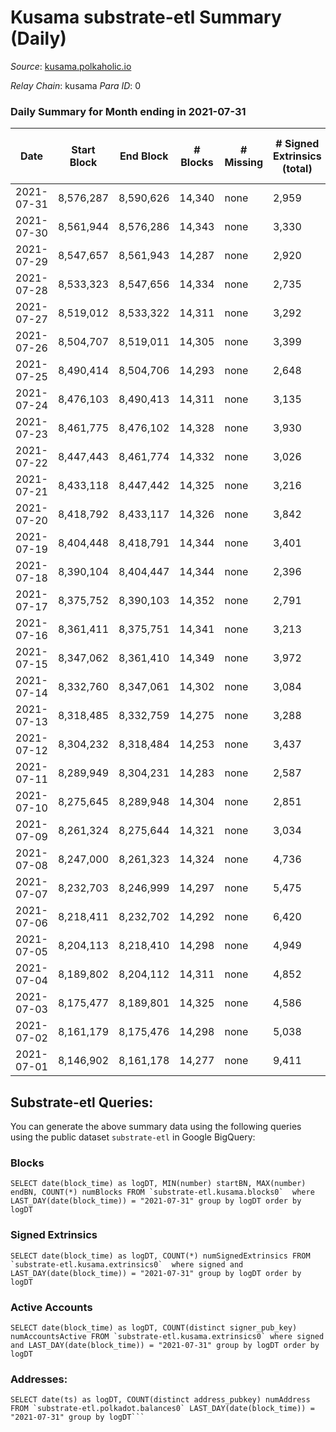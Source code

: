 # Kusama substrate-etl Summary (Daily)

_Source_: [kusama.polkaholic.io](https://kusama.polkaholic.io)

*Relay Chain*: kusama
*Para ID*: 0



### Daily Summary for Month ending in 2021-07-31


| Date | Start Block | End Block | # Blocks | # Missing | # Signed Extrinsics (total) | # Active Accounts | # Addresses with Balances | # Events | # Transfers | # XCM Transfers In | # XCM Transfers Out |
| ---- | ----------- | --------- | -------- | --------- | --------------------------- | ----------------- | ------------------------- | -------- | ----------- | ------------------ | ------------------- |
| 2021-07-31 | 8,576,287 | 8,590,626 | 14,340 | none  | 2,959 | 1,178 | 136,351 | 180,937 | 1,311 ($15,834,885) | 80 ($1,039,623) |   |
| 2021-07-30 | 8,561,944 | 8,576,286 | 14,343 | none  | 3,330 | 1,088 |  | 187,238 | 1,402 ($10,769,962) | 92 ($1,063,865) |   |
| 2021-07-29 | 8,547,657 | 8,561,943 | 14,287 | none  | 2,920 | 1,061 |  | 180,918 | 1,179 ($11,613,267) | 77 ($578,158) |   |
| 2021-07-28 | 8,533,323 | 8,547,656 | 14,334 | none  | 2,735 | 1,053 |  | 175,856 | 1,144 ($8,796,648) | 74 ($128,828) |   |
| 2021-07-27 | 8,519,012 | 8,533,322 | 14,311 | none  | 3,292 | 1,127 |  | 177,972 | 1,336 ($36,199,070) | 42 ($149,098) |   |
| 2021-07-26 | 8,504,707 | 8,519,011 | 14,305 | none  | 3,399 | 1,217 |  | 183,105 | 1,496 ($20,268,663) | 57 ($274,497) |   |
| 2021-07-25 | 8,490,414 | 8,504,706 | 14,293 | none  | 2,648 | 1,052 |  | 181,324 | 1,078 ($5,806,084) | 23 ($678,641) |   |
| 2021-07-24 | 8,476,103 | 8,490,413 | 14,311 | none  | 3,135 | 1,233 |  | 175,274 | 1,360 ($40,121,995) | 83 ($1,037,253) |   |
| 2021-07-23 | 8,461,775 | 8,476,102 | 14,328 | none  | 3,930 | 1,803 |  | 183,897 | 8,076 ($69,833,692) | 138 ($1,490,881) |   |
| 2021-07-22 | 8,447,443 | 8,461,774 | 14,332 | none  | 3,026 | 1,150 |  | 176,647 | 1,266 ($7,201,140) | 17 ($66,163.97) |   |
| 2021-07-21 | 8,433,118 | 8,447,442 | 14,325 | none  | 3,216 | 1,217 |  | 169,727 | 1,584 ($13,634,084) | 9 ($34,972.84) |   |
| 2021-07-20 | 8,418,792 | 8,433,117 | 14,326 | none  | 3,842 | 1,362 |  | 177,135 | 2,097 ($17,137,281) | 12 ($25,160.59) |   |
| 2021-07-19 | 8,404,448 | 8,418,791 | 14,344 | none  | 3,401 | 1,207 |  | 160,468 | 1,912 ($15,559,971) | 1 ($1,661.11) |   |
| 2021-07-18 | 8,390,104 | 8,404,447 | 14,344 | none  | 2,396 | 881 |  | 156,712 | 1,198 ($4,216,025) |   |   |
| 2021-07-17 | 8,375,752 | 8,390,103 | 14,352 | none  | 2,791 | 1,065 |  | 160,213 | 1,318 ($9,946,260) |   |   |
| 2021-07-16 | 8,361,411 | 8,375,751 | 14,341 | none  | 3,213 | 1,135 |  | 160,461 | 1,614 ($30,005,134) | 3 ($34.82) |   |
| 2021-07-15 | 8,347,062 | 8,361,410 | 14,349 | none  | 3,972 | 1,494 |  | 162,920 | 2,456 ($79,364,288) | 10 ($933.86) |   |
| 2021-07-14 | 8,332,760 | 8,347,061 | 14,302 | none  | 3,084 | 1,080 |  | 169,796 | 1,437 ($35,541,021) | 12 ($1,251.37) |   |
| 2021-07-13 | 8,318,485 | 8,332,759 | 14,275 | none  | 3,288 | 1,116 |  | 162,186 | 1,521 ($12,473,787) | 1 ($3.32) |   |
| 2021-07-12 | 8,304,232 | 8,318,484 | 14,253 | none  | 3,437 | 1,278 |  | 159,209 | 1,838 ($19,291,379) |   |   |
| 2021-07-11 | 8,289,949 | 8,304,231 | 14,283 | none  | 2,587 | 947 |  | 159,632 | 1,276 ($7,755,868) |   |   |
| 2021-07-10 | 8,275,645 | 8,289,948 | 14,304 | none  | 2,851 | 974 |  | 148,749 | 1,117 ($5,028,425) |   |   |
| 2021-07-09 | 8,261,324 | 8,275,644 | 14,321 | none  | 3,034 | 1,059 |  | 143,217 | 1,595 ($14,416,407) |   |   |
| 2021-07-08 | 8,247,000 | 8,261,323 | 14,324 | none  | 4,736 | 1,596 |  | 161,325 | 2,715 ($61,972,299) |   |   |
| 2021-07-07 | 8,232,703 | 8,246,999 | 14,297 | none  | 5,475 | 1,787 |  | 163,158 | 3,279 ($30,454,605) |   |   |
| 2021-07-06 | 8,218,411 | 8,232,702 | 14,292 | none  | 6,420 | 1,906 |  | 164,565 | 3,311 ($50,872,279) |   |   |
| 2021-07-05 | 8,204,113 | 8,218,410 | 14,298 | none  | 4,949 | 1,502 |  | 150,178 | 2,360 ($18,755,125) |   |   |
| 2021-07-04 | 8,189,802 | 8,204,112 | 14,311 | none  | 4,852 | 1,292 |  | 149,135 | 1,957 ($9,915,296) |   |   |
| 2021-07-03 | 8,175,477 | 8,189,801 | 14,325 | none  | 4,586 | 1,128 |  | 144,956 | 1,731 ($9,658,903) |   |   |
| 2021-07-02 | 8,161,179 | 8,175,476 | 14,298 | none  | 5,038 | 1,316 |  | 147,311 | 2,028 ($13,312,447) |   |   |
| 2021-07-01 | 8,146,902 | 8,161,178 | 14,277 | none  | 9,411 | 1,927 |  | 175,464 | 2,540 ($113,220,885) | 4 ($69.78) |   |

## Substrate-etl Queries:
You can generate the above summary data using the following queries using the public dataset `substrate-etl` in Google BigQuery:


### Blocks
```
SELECT date(block_time) as logDT, MIN(number) startBN, MAX(number) endBN, COUNT(*) numBlocks FROM `substrate-etl.kusama.blocks0`  where LAST_DAY(date(block_time)) = "2021-07-31" group by logDT order by logDT
```


### Signed Extrinsics
```
SELECT date(block_time) as logDT, COUNT(*) numSignedExtrinsics FROM `substrate-etl.kusama.extrinsics0`  where signed and LAST_DAY(date(block_time)) = "2021-07-31" group by logDT order by logDT
```


### Active Accounts
```
SELECT date(block_time) as logDT, COUNT(distinct signer_pub_key) numAccountsActive FROM `substrate-etl.kusama.extrinsics0` where signed and LAST_DAY(date(block_time)) = "2021-07-31" group by logDT order by logDT
```


### Addresses:
```
SELECT date(ts) as logDT, COUNT(distinct address_pubkey) numAddress FROM `substrate-etl.polkadot.balances0` LAST_DAY(date(block_time)) = "2021-07-31" group by logDT```

